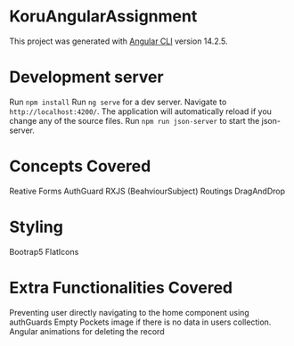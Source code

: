 # KoruAngularAssignment

This project was generated with [Angular CLI](https://github.com/angular/angular-cli) version 14.2.5.

# Development server
Run `npm install`
Run `ng serve` for a dev server. Navigate to `http://localhost:4200/`. The application will automatically reload if you change any of the source files.
Run `npm run json-server` to start the json-server. 

# Concepts Covered
Reative Forms
AuthGuard
RXJS (BeahviourSubject) 
Routings
DragAndDrop

# Styling
Bootrap5
FlatIcons

# Extra Functionalities Covered
Preventing user directly navigating to the home component using authGuards
Empty Pockets image if there is no data in users collection.
Angular animations for deleting the record
